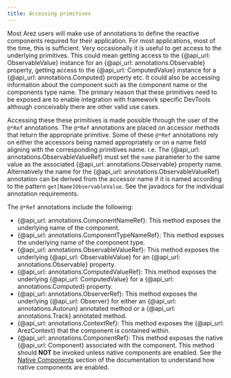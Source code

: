 ```yaml
---
title: Accessing primitives
---
```


Most Arez users will make use of annotations to define the reactive components required for their application.
For most applications, most of the time, this is sufficient. Very occasionally it is useful to get access to the
underlying primitives. This could mean getting access to the {@api_url: ObservableValue} instance for
an {@api_url: annotations.Observable} property, getting access to the {@api_url: ComputedValue} instance for a
{@api_url: annotations.Computed} property etc. It could also be accessing information about the component such
as the component name or the components type name. The primary reason that these primitives need to be exposed are to
enable integration with framework specific DevTools although conceivably there are other valid use cases.

Accessing these these primitives is made possible through the user of the `@*Ref` annotations. The `@*Ref`
annotations are placed on accessor methods that return the appropriate primitive. Some of these `@*Ref` annotations
rely on either the accessors being named appropriately or on a name field aligning with the corresponding
primitives name. i.e. The {@api_url: annotations.ObservableValueRef} must set the `name` parameter to the same value as
the associated {@api_url: annotations.Observable} property name. Alternatively the name for the
{@api_url: annotations.ObservableValueRef} annotation can be derived from the accessor name if it is named according to
the pattern `get[Name]ObservableValue`. See the javadocs for the individual annotation requirements.

The `@*Ref` annotations include the following:

* {@api_url: annotations.ComponentNameRef}: This method exposes the underlying name of the component.
* {@api_url: annotations.ComponentTypeNameRef}: This method exposes the underlying name of the component type.
* {@api_url: annotations.ObservableValueRef}: This method exposes the underlying {@api_url: ObservableValue} for an {@api_url: annotations.Observable} property.
* {@api_url: annotations.ComputedValueRef}: This method exposes the underlying {@api_url: ComputedValue} for a {@api_url: annotations.Computed} property.
* {@api_url: annotations.ObserverRef}: This method exposes the underlying {@api_url: Observer} for either an {@api_url: annotations.Autorun} annotated method or a {@api_url: annotations.Track} annotated method.
* {@api_url: annotations.ContextRef}: This method exposes the {@api_url: ArezContext} that the component is contained within.
* {@api_url: annotations.ComponentRef}: This method exposes the native {@api_url: Component}
  associated with the component. This method should **NOT** be invoked unless native components are enabled. See
  the [Native Components](native_components.md) section of the documentation to understand how native components are enabled.
